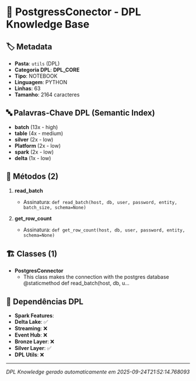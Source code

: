 # 🌊 PostgressConector - DPL Knowledge Base

## 🏷️ Metadata
- **Pasta**: `utils` (DPL)
- **Categoria DPL**: **DPL_CORE**
- **Tipo**: NOTEBOOK
- **Linguagem**: PYTHON
- **Linhas**: 63
- **Tamanho**: 2164 caracteres

## 🔤 Palavras-Chave DPL (Semantic Index)
- **batch** (13x - high)
- **table** (4x - medium)
- **silver** (2x - low)
- **Platform** (2x - low)
- **spark** (2x - low)
- **delta** (1x - low)

## 🔧 Métodos (2)

 1. **read_batch**
    - Assinatura: `def read_batch(host, db, user, password, entity, batch_size, schema=None)`

 2. **get_row_count**
    - Assinatura: `def get_row_count(host, db, user, password, entity, schema=None)`


## 🏗️ Classes (1)

- **PostgresConnector**
  - This class makes the connection with the postgres database  @staticmethod def read_batch(host, db, u...

## 🔗 Dependências DPL

- **Spark Features**: 
- **Delta Lake**: ✅
- **Streaming**: ❌
- **Event Hub**: ❌
- **Bronze Layer**: ❌
- **Silver Layer**: ✅
- **DPL Utils**: ❌

---
*DPL Knowledge gerado automaticamente em 2025-09-24T21:52:14.768093*
